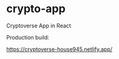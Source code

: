 # crypto-app

Cryptoverse App in React

Production build:

https://cryptoverse-house945.netlify.app/
